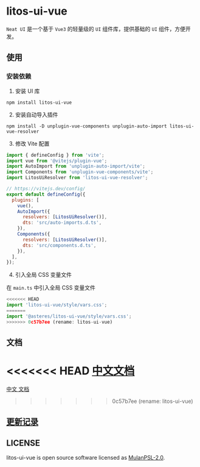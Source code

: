 # litos-ui-vue

`Neat UI` 是一个基于 `Vue3` 的轻量级的 `UI` 组件库，提供基础的 `UI` 组件，方便开发。

## 使用

### 安装依赖

1. 安装 UI 库

```shell
npm install litos-ui-vue
```

2. 安装自动导入插件

```shell
npm install -D unplugin-vue-components unplugin-auto-import litos-ui-vue-resolver
```

3. 修改 Vite 配置

```js
import { defineConfig } from 'vite';
import vue from '@vitejs/plugin-vue';
import AutoImport from 'unplugin-auto-import/vite';
import Components from 'unplugin-vue-components/vite';
import LitosUiResolver from 'litos-ui-vue-resolver';

// https://vitejs.dev/config/
export default defineConfig({
  plugins: [
    vue(),
    AutoImport({
      resolvers: [LitosUiResolver()],
      dts: 'src/auto-imports.d.ts',
    }),
    Components({
      resolvers: [LitosUiResolver()],
      dts: 'src/components.d.ts',
    }),
  ],
});
```

4. 引入全局 CSS 变量文件

在 `main.ts` 中引入全局 CSS 变量文件

```js
<<<<<<< HEAD
import 'litos-ui-vue/style/vars.css';
=======
import '@asteres/litos-ui-vue/style/vars.css';
>>>>>>> 0c57b7ee (rename: litos-ui-vue)
```

## 文档

<<<<<<< HEAD
[中文文档](https://dvshu.github.io/litos-ui-vue/)
=======
[中文 文档](https://dvshu.github.io/litos-ui-vue/)
>>>>>>> 0c57b7ee (rename: litos-ui-vue)

## [更新记录](https://github.com/DvShu/litos-ui-vue/blob/main/CHANGELOG.md)

## LICENSE

litos-ui-vue is open source software licensed as [MulanPSL-2.0](https://github.com/DvShu/litos-ui-vue/blob/main/LICENSE).

